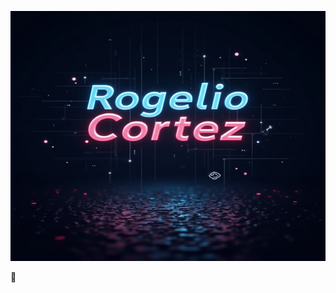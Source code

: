 
<p align=center><img src=https://raw.githubusercontent.com/RogerCortezRosas/RogerCortezRosas/main/images/rogerLogo.jpg height="400" width="1000"></p>

👋

<!--
**RogerCortezRosas/RogerCortezRosas** is a ✨ _special_ ✨ repository because its `README.md` (this file) appears on your GitHub profile.

Here are some ideas to get you started:

- 🔭 I’m currently working on ...
- 🌱 I’m currently learning ...
- 👯 I’m looking to collaborate on ...
- 🤔 I’m looking for help with ...
- 💬 Ask me about ...
- 📫 How to reach me: ...
- 😄 Pronouns: ...
- ⚡ Fun fact: ...
-->
